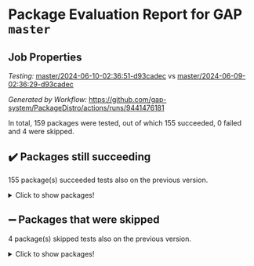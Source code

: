 # Package Evaluation Report for GAP `master`

## Job Properties

*Testing:* [master/2024-06-10-02:36:51-d93cadec](https://github.com/gap-system/PackageDistro/blob/data/reports/master/2024-06-10-02:36:51-d93cadec) vs [master/2024-06-09-02:36:29-d93cadec](https://github.com/gap-system/PackageDistro/blob/data/reports/master/2024-06-09-02:36:29-d93cadec)

*Generated by Workflow:* https://github.com/gap-system/PackageDistro/actions/runs/9441476181

In total, 159 packages were tested, out of which 155 succeeded, 0 failed and 4 were skipped.

## :heavy_check_mark: Packages still succeeding

155 package(s) succeeded tests also on the previous version.
<details><summary>Click to show packages!</summary>

- 4ti2interface 2023.02-04 [(success)](https://github.com/gap-system/PackageDistro/actions/runs/9441476181/job/26002412201)
- ace 5.6.2 [(success)](https://github.com/gap-system/PackageDistro/actions/runs/9441476181/job/26002412289)
- aclib 1.3.2 [(success)](https://github.com/gap-system/PackageDistro/actions/runs/9441476181/job/26002412402)
- agt 0.3.1 [(success)](https://github.com/gap-system/PackageDistro/actions/runs/9441476181/job/26002412499)
- alnuth 3.2.1 [(success)](https://github.com/gap-system/PackageDistro/actions/runs/9441476181/job/26002412610)
- anupq 3.3.0 [(success)](https://github.com/gap-system/PackageDistro/actions/runs/9441476181/job/26002412711)
- atlasrep 2.1.8 [(success)](https://github.com/gap-system/PackageDistro/actions/runs/9441476181/job/26002412823)
- autodoc 2023.06.19 [(success)](https://github.com/gap-system/PackageDistro/actions/runs/9441476181/job/26002412922)
- automata 1.15 [(success)](https://github.com/gap-system/PackageDistro/actions/runs/9441476181/job/26002414542)
- automgrp 1.3.2 [(success)](https://github.com/gap-system/PackageDistro/actions/runs/9441476181/job/26002414891)
- autpgrp 1.11 [(success)](https://github.com/gap-system/PackageDistro/actions/runs/9441476181/job/26002415130)
- cap 2024.04-01 [(success)](https://github.com/gap-system/PackageDistro/actions/runs/9441476181/job/26002416221)
- caratinterface 2.3.6 [(success)](https://github.com/gap-system/PackageDistro/actions/runs/9441476181/job/26002416497)
- cddinterface 2022.11.01 [(success)](https://github.com/gap-system/PackageDistro/actions/runs/9441476181/job/26002416579)
- circle 1.6.6 [(success)](https://github.com/gap-system/PackageDistro/actions/runs/9441476181/job/26002416688)
- classicpres 1.22 [(success)](https://github.com/gap-system/PackageDistro/actions/runs/9441476181/job/26002416808)
- cohomolo 1.6.11 [(success)](https://github.com/gap-system/PackageDistro/actions/runs/9441476181/job/26002416936)
- congruence 1.2.6 [(success)](https://github.com/gap-system/PackageDistro/actions/runs/9441476181/job/26002417072)
- corelg 1.56 [(success)](https://github.com/gap-system/PackageDistro/actions/runs/9441476181/job/26002417192)
- crime 1.6 [(success)](https://github.com/gap-system/PackageDistro/actions/runs/9441476181/job/26002417296)
- crisp 1.4.6 [(success)](https://github.com/gap-system/PackageDistro/actions/runs/9441476181/job/26002417396)
- crypting 0.10.4 [(success)](https://github.com/gap-system/PackageDistro/actions/runs/9441476181/job/26002417477)
- cryst 4.1.27 [(success)](https://github.com/gap-system/PackageDistro/actions/runs/9441476181/job/26002417562)
- crystcat 1.1.10 [(success)](https://github.com/gap-system/PackageDistro/actions/runs/9441476181/job/26002417647)
- ctbllib 1.3.9 [(success)](https://github.com/gap-system/PackageDistro/actions/runs/9441476181/job/26002417739)
- cubefree 1.19 [(success)](https://github.com/gap-system/PackageDistro/actions/runs/9441476181/job/26002417831)
- curlinterface 2.3.2 [(success)](https://github.com/gap-system/PackageDistro/actions/runs/9441476181/job/26002417932)
- cvec 2.8.1 [(success)](https://github.com/gap-system/PackageDistro/actions/runs/9441476181/job/26002418024)
- datastructures 0.3.0 [(success)](https://github.com/gap-system/PackageDistro/actions/runs/9441476181/job/26002418126)
- deepthought 1.0.6 [(success)](https://github.com/gap-system/PackageDistro/actions/runs/9441476181/job/26002418233)
- design 1.8 [(success)](https://github.com/gap-system/PackageDistro/actions/runs/9441476181/job/26002418345)
- difsets 2.3.1 [(success)](https://github.com/gap-system/PackageDistro/actions/runs/9441476181/job/26002418453)
- digraphs 1.7.1 [(success)](https://github.com/gap-system/PackageDistro/actions/runs/9441476181/job/26002418552)
- edim 1.3.8 [(success)](https://github.com/gap-system/PackageDistro/actions/runs/9441476181/job/26002418656)
- example 4.3.4 [(success)](https://github.com/gap-system/PackageDistro/actions/runs/9441476181/job/26002418754)
- examplesforhomalg 2023.10-01 [(success)](https://github.com/gap-system/PackageDistro/actions/runs/9441476181/job/26002418860)
- factint 1.6.3 [(success)](https://github.com/gap-system/PackageDistro/actions/runs/9441476181/job/26002418950)
- ferret 1.0.11 [(success)](https://github.com/gap-system/PackageDistro/actions/runs/9441476181/job/26002419045)
- fga 1.5.0 [(success)](https://github.com/gap-system/PackageDistro/actions/runs/9441476181/job/26002419122)
- fining 1.5.6 [(success)](https://github.com/gap-system/PackageDistro/actions/runs/9441476181/job/26002419218)
- float 1.0.4 [(success)](https://github.com/gap-system/PackageDistro/actions/runs/9441476181/job/26002419316)
- format 1.4.4 [(success)](https://github.com/gap-system/PackageDistro/actions/runs/9441476181/job/26002419417)
- forms 1.2.11 [(success)](https://github.com/gap-system/PackageDistro/actions/runs/9441476181/job/26002419538)
- fplsa 1.2.6 [(success)](https://github.com/gap-system/PackageDistro/actions/runs/9441476181/job/26002419645)
- fr 2.4.13 [(success)](https://github.com/gap-system/PackageDistro/actions/runs/9441476181/job/26002419735)
- francy 2.0.3 [(success)](https://github.com/gap-system/PackageDistro/actions/runs/9441476181/job/26002419836)
- fwtree 1.3 [(success)](https://github.com/gap-system/PackageDistro/actions/runs/9441476181/job/26002419934)
- gapdoc 1.6.7 [(success)](https://github.com/gap-system/PackageDistro/actions/runs/9441476181/job/26002420021)
- gauss 2023.02-04 [(success)](https://github.com/gap-system/PackageDistro/actions/runs/9441476181/job/26002420121)
- gaussforhomalg 2023.11-01 [(success)](https://github.com/gap-system/PackageDistro/actions/runs/9441476181/job/26002420223)
- gbnp 1.0.5 [(success)](https://github.com/gap-system/PackageDistro/actions/runs/9441476181/job/26002420397)
- generalizedmorphismsforcap 2024.04-01 [(success)](https://github.com/gap-system/PackageDistro/actions/runs/9441476181/job/26002420496)
- genss 1.6.8 [(success)](https://github.com/gap-system/PackageDistro/actions/runs/9441476181/job/26002420595)
- gradedmodules 2024.01-01 [(success)](https://github.com/gap-system/PackageDistro/actions/runs/9441476181/job/26002420686)
- gradedringforhomalg 2023.08-01 [(success)](https://github.com/gap-system/PackageDistro/actions/runs/9441476181/job/26002420832)
- grape 4.9.0 [(success)](https://github.com/gap-system/PackageDistro/actions/runs/9441476181/job/26002420938)
- groupoids 1.74 [(success)](https://github.com/gap-system/PackageDistro/actions/runs/9441476181/job/26002421058)
- grpconst 2.6.5 [(success)](https://github.com/gap-system/PackageDistro/actions/runs/9441476181/job/26002421177)
- guarana 0.96.3 [(success)](https://github.com/gap-system/PackageDistro/actions/runs/9441476181/job/26002421289)
- guava 3.19 [(success)](https://github.com/gap-system/PackageDistro/actions/runs/9441476181/job/26002421388)
- hap 1.62 [(success)](https://github.com/gap-system/PackageDistro/actions/runs/9441476181/job/26002421516)
- hapcryst 0.1.15 [(success)](https://github.com/gap-system/PackageDistro/actions/runs/9441476181/job/26002421639)
- hecke 1.5.3 [(success)](https://github.com/gap-system/PackageDistro/actions/runs/9441476181/job/26002421749)
- help 4.0 [(success)](https://github.com/gap-system/PackageDistro/actions/runs/9441476181/job/26002421853)
- homalg 2024.01-01 [(success)](https://github.com/gap-system/PackageDistro/actions/runs/9441476181/job/26002421974)
- homalgtocas 2023.11-01 [(success)](https://github.com/gap-system/PackageDistro/actions/runs/9441476181/job/26002422091)
- idrel 2.47 [(success)](https://github.com/gap-system/PackageDistro/actions/runs/9441476181/job/26002422191)
- images 1.3.2 [(success)](https://github.com/gap-system/PackageDistro/actions/runs/9441476181/job/26002422308)
- intpic 0.3.0 [(success)](https://github.com/gap-system/PackageDistro/actions/runs/9441476181/job/26002422423)
- io 4.8.2 [(success)](https://github.com/gap-system/PackageDistro/actions/runs/9441476181/job/26002422526)
- io_forhomalg 2023.02-04 [(success)](https://github.com/gap-system/PackageDistro/actions/runs/9441476181/job/26002422633)
- irredsol 1.4.4 [(success)](https://github.com/gap-system/PackageDistro/actions/runs/9441476181/job/26002422725)
- json 2.2.1 [(success)](https://github.com/gap-system/PackageDistro/actions/runs/9441476181/job/26002422863)
- jupyterkernel 1.5.0 [(success)](https://github.com/gap-system/PackageDistro/actions/runs/9441476181/job/26002422989)
- jupyterviz 1.5.6 [(success)](https://github.com/gap-system/PackageDistro/actions/runs/9441476181/job/26002423100)
- kan 1.37 [(success)](https://github.com/gap-system/PackageDistro/actions/runs/9441476181/job/26002423226)
- kbmag 1.5.11 [(success)](https://github.com/gap-system/PackageDistro/actions/runs/9441476181/job/26002423346)
- laguna 3.9.6 [(success)](https://github.com/gap-system/PackageDistro/actions/runs/9441476181/job/26002423459)
- liealgdb 2.2.1 [(success)](https://github.com/gap-system/PackageDistro/actions/runs/9441476181/job/26002423571)
- liepring 2.8 [(success)](https://github.com/gap-system/PackageDistro/actions/runs/9441476181/job/26002423675)
- liering 2.4.2 [(success)](https://github.com/gap-system/PackageDistro/actions/runs/9441476181/job/26002423771)
- linearalgebraforcap 2024.04-02 [(success)](https://github.com/gap-system/PackageDistro/actions/runs/9441476181/job/26002423905)
- lins 0.9 [(success)](https://github.com/gap-system/PackageDistro/actions/runs/9441476181/job/26002424036)
- localizeringforhomalg 2023.10-01 [(success)](https://github.com/gap-system/PackageDistro/actions/runs/9441476181/job/26002424182)
- loops 3.4.3 [(success)](https://github.com/gap-system/PackageDistro/actions/runs/9441476181/job/26002424313)
- lpres 1.0.3 [(success)](https://github.com/gap-system/PackageDistro/actions/runs/9441476181/job/26002424427)
- majoranaalgebras 1.5.1 [(success)](https://github.com/gap-system/PackageDistro/actions/runs/9441476181/job/26002424574)
- mapclass 1.4.6 [(success)](https://github.com/gap-system/PackageDistro/actions/runs/9441476181/job/26002424705)
- matgrp 0.70 [(success)](https://github.com/gap-system/PackageDistro/actions/runs/9441476181/job/26002424823)
- matricesforhomalg 2024.02-01 [(success)](https://github.com/gap-system/PackageDistro/actions/runs/9441476181/job/26002424937)
- modisom 2.5.4 [(success)](https://github.com/gap-system/PackageDistro/actions/runs/9441476181/job/26002425050)
- modulepresentationsforcap 2024.04-01 [(success)](https://github.com/gap-system/PackageDistro/actions/runs/9441476181/job/26002425204)
- modules 2024.01-01 [(success)](https://github.com/gap-system/PackageDistro/actions/runs/9441476181/job/26002425339)
- monoidalcategories 2024.04-01 [(success)](https://github.com/gap-system/PackageDistro/actions/runs/9441476181/job/26002425460)
- nconvex 2022.09-01 [(success)](https://github.com/gap-system/PackageDistro/actions/runs/9441476181/job/26002425585)
- nilmat 1.4.2 [(success)](https://github.com/gap-system/PackageDistro/actions/runs/9441476181/job/26002425754)
- nock 1.5 [(success)](https://github.com/gap-system/PackageDistro/actions/runs/9441476181/job/26002425874)
- normalizinterface 1.3.6 [(success)](https://github.com/gap-system/PackageDistro/actions/runs/9441476181/job/26002425985)
- nq 2.5.11 [(success)](https://github.com/gap-system/PackageDistro/actions/runs/9441476181/job/26002426131)
- numericalsgps 1.3.1 [(success)](https://github.com/gap-system/PackageDistro/actions/runs/9441476181/job/26002426252)
- openmath 11.5.3 [(success)](https://github.com/gap-system/PackageDistro/actions/runs/9441476181/job/26002426383)
- orb 4.9.0 [(success)](https://github.com/gap-system/PackageDistro/actions/runs/9441476181/job/26002426484)
- packagemanager 1.4.3 [(success)](https://github.com/gap-system/PackageDistro/actions/runs/9441476181/job/26002426614)
- patternclass 2.4.3 [(success)](https://github.com/gap-system/PackageDistro/actions/runs/9441476181/job/26002426776)
- permut 2.0.5 [(success)](https://github.com/gap-system/PackageDistro/actions/runs/9441476181/job/26002426925)
- polenta 1.3.10 [(success)](https://github.com/gap-system/PackageDistro/actions/runs/9441476181/job/26002427051)
- polymaking 0.8.7 [(success)](https://github.com/gap-system/PackageDistro/actions/runs/9441476181/job/26002427199)
- primgrp 3.4.4 [(success)](https://github.com/gap-system/PackageDistro/actions/runs/9441476181/job/26002427330)
- profiling 2.5.4 [(success)](https://github.com/gap-system/PackageDistro/actions/runs/9441476181/job/26002427475)
- qdistrnd 0.9.4 [(success)](https://github.com/gap-system/PackageDistro/actions/runs/9441476181/job/26002427607)
- qpa 1.35 [(success)](https://github.com/gap-system/PackageDistro/actions/runs/9441476181/job/26002427714)
- quagroup 1.8.4 [(success)](https://github.com/gap-system/PackageDistro/actions/runs/9441476181/job/26002427830)
- radiroot 2.9 [(success)](https://github.com/gap-system/PackageDistro/actions/runs/9441476181/job/26002427970)
- rcwa 4.7.1 [(success)](https://github.com/gap-system/PackageDistro/actions/runs/9441476181/job/26002428088)
- rds 1.8 [(success)](https://github.com/gap-system/PackageDistro/actions/runs/9441476181/job/26002428258)
- recog 1.4.2 [(success)](https://github.com/gap-system/PackageDistro/actions/runs/9441476181/job/26002428406)
- repndecomp 1.3.0 [(success)](https://github.com/gap-system/PackageDistro/actions/runs/9441476181/job/26002428563)
- repsn 3.1.2 [(success)](https://github.com/gap-system/PackageDistro/actions/runs/9441476181/job/26002428693)
- resclasses 4.7.3 [(success)](https://github.com/gap-system/PackageDistro/actions/runs/9441476181/job/26002428824)
- ringsforhomalg 2023.11-02 [(success)](https://github.com/gap-system/PackageDistro/actions/runs/9441476181/job/26002428937)
- sco 2023.08-01 [(success)](https://github.com/gap-system/PackageDistro/actions/runs/9441476181/job/26002429043)
- scscp 2.4.2 [(success)](https://github.com/gap-system/PackageDistro/actions/runs/9441476181/job/26002429163)
- semigroups 5.3.7 [(success)](https://github.com/gap-system/PackageDistro/actions/runs/9441476181/job/26002429293)
- sglppow 2.4 [(success)](https://github.com/gap-system/PackageDistro/actions/runs/9441476181/job/26002429402)
- sgpviz 0.999.5 [(success)](https://github.com/gap-system/PackageDistro/actions/runs/9441476181/job/26002429549)
- simpcomp 2.1.14 [(success)](https://github.com/gap-system/PackageDistro/actions/runs/9441476181/job/26002429675)
- singular 2023.02.09 [(success)](https://github.com/gap-system/PackageDistro/actions/runs/9441476181/job/26002429810)
- sl2reps 1.1 [(success)](https://github.com/gap-system/PackageDistro/actions/runs/9441476181/job/26002429934)
- sla 1.5.3 [(success)](https://github.com/gap-system/PackageDistro/actions/runs/9441476181/job/26002430060)
- smallgrp 1.5.3 [(success)](https://github.com/gap-system/PackageDistro/actions/runs/9441476181/job/26002430156)
- smallsemi 0.7.0 [(success)](https://github.com/gap-system/PackageDistro/actions/runs/9441476181/job/26002430259)
- sonata 2.9.6 [(success)](https://github.com/gap-system/PackageDistro/actions/runs/9441476181/job/26002430382)
- sophus 1.27 [(success)](https://github.com/gap-system/PackageDistro/actions/runs/9441476181/job/26002430508)
- sotgrps 1.2 [(success)](https://github.com/gap-system/PackageDistro/actions/runs/9441476181/job/26002430639)
- spinsym 1.5.2 [(success)](https://github.com/gap-system/PackageDistro/actions/runs/9441476181/job/26002430776)
- standardff 1.0 [(success)](https://github.com/gap-system/PackageDistro/actions/runs/9441476181/job/26002430886)
- symbcompcc 1.3.2 [(success)](https://github.com/gap-system/PackageDistro/actions/runs/9441476181/job/26002431007)
- thelma 1.3 [(success)](https://github.com/gap-system/PackageDistro/actions/runs/9441476181/job/26002431131)
- tomlib 1.2.11 [(success)](https://github.com/gap-system/PackageDistro/actions/runs/9441476181/job/26002431257)
- toolsforhomalg 2023.11-01 [(success)](https://github.com/gap-system/PackageDistro/actions/runs/9441476181/job/26002431364)
- toric 1.9.5 [(success)](https://github.com/gap-system/PackageDistro/actions/runs/9441476181/job/26002431525)
- toricvarieties 2022.07.13 [(success)](https://github.com/gap-system/PackageDistro/actions/runs/9441476181/job/26002431630)
- transgrp 3.6.5 [(success)](https://github.com/gap-system/PackageDistro/actions/runs/9441476181/job/26002431792)
- typeset 1.2.2 [(success)](https://github.com/gap-system/PackageDistro/actions/runs/9441476181/job/26002432006)
- ugaly 4.1.3 [(success)](https://github.com/gap-system/PackageDistro/actions/runs/9441476181/job/26002432148)
- unipot 1.5 [(success)](https://github.com/gap-system/PackageDistro/actions/runs/9441476181/job/26002432268)
- unitlib 4.2.0 [(success)](https://github.com/gap-system/PackageDistro/actions/runs/9441476181/job/26002432441)
- utils 0.85 [(success)](https://github.com/gap-system/PackageDistro/actions/runs/9441476181/job/26002432605)
- uuid 0.7 [(success)](https://github.com/gap-system/PackageDistro/actions/runs/9441476181/job/26002432718)
- walrus 0.9991 [(success)](https://github.com/gap-system/PackageDistro/actions/runs/9441476181/job/26002432851)
- wedderga 4.10.5 [(success)](https://github.com/gap-system/PackageDistro/actions/runs/9441476181/job/26002432979)
- xmod 2.92 [(success)](https://github.com/gap-system/PackageDistro/actions/runs/9441476181/job/26002433089)
- xmodalg 1.23 [(success)](https://github.com/gap-system/PackageDistro/actions/runs/9441476181/job/26002433329)
- yangbaxter 0.10.3 [(success)](https://github.com/gap-system/PackageDistro/actions/runs/9441476181/job/26002433685)
- zeromqinterface 0.14 [(success)](https://github.com/gap-system/PackageDistro/actions/runs/9441476181/job/26002433832)
</details>

## :heavy_minus_sign: Packages that were skipped

4 package(s) skipped tests also on the previous version.
<details><summary>Click to show packages!</summary>

- browse 1.8.21 [(skipped)](https://github.com/gap-system/PackageDistro/actions/runs/9441476181/job/26002244182)
- itc 1.5.1 [(skipped)](https://github.com/gap-system/PackageDistro/actions/runs/9441476181/job/26002244182)
- polycyclic 2.16 [(skipped)](https://github.com/gap-system/PackageDistro/actions/runs/9441476181/job/26002244182)
- xgap 4.32 [(skipped)](https://github.com/gap-system/PackageDistro/actions/runs/9441476181/job/26002244182)
</details>

